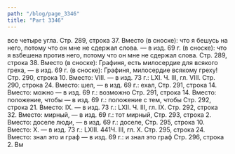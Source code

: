 ```yaml
---
path: "/blog/page_3346"
title: "Part 3346"
---
```


все четыре угла.
Стр. 289, строка 37.
Вместо (в сноске): что я бешусь на него, потому что он мне не сдержал слова. — в изд. 69 г. (в сноске): что я взбешена против него, потому что он мне не сдержал слова.
Стр. 289, строка 38.
Вместо (в сноске): Графиня, есть милосердие для всякого греха, — в изд. 69 г. (в сноске): Графиня, милосердие всякому греху!
Стр. 290, строка 10.
Вместо: VIII. — в изд. 73 г.: LXI.
Ч. III, гл. VIII.
Стр. 290, строка 24.
Вместо: шел, — в изд. 69 г.: ехал,
Стр. 291, строка 14.
Вместо: можно — в изд. 69 г.: возможно
Стр. 291, строка 14.
Вместо: положение, чтобы — в изд. 69 г.: положение с тем, чтобы
Стр. 292, строка 21.
Вместо: IX. — в изд. 73 г.: LXII.
Ч. III, гл. IX.
Стр. 292, строка 32.
Вместо: мирный, — в изд. 69 г.: тот мирный,
Стр. 293, строка 2.
Вместо: доселе люди, — в изд. 69 г.: доселе,
Стр. 295, строка 10.
Вместо: X. — в изд. 73 г.: LXIII.
441Ч. III, гл. X.
Стр. 295, строка 24.
Вместо: знал это и граф — в изд. 69 г.: и знал это граф
Стр. 296, строка 2.
Вм
